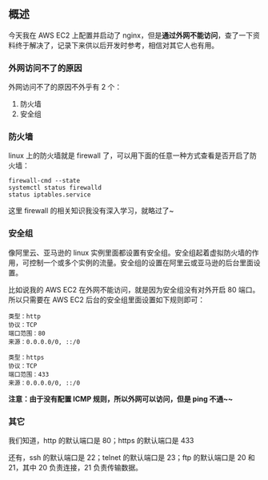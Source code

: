 ## 概述

今天我在 AWS EC2 上配置并启动了 nginx，但是**通过外网不能访问**，查了一下资料终于解决了，记录下来供以后开发时参考，相信对其它人也有用。

### 外网访问不了的原因

外网访问不了的原因不外乎有 2 个：

1. 防火墙
2. 安全组

### 防火墙

linux 上的防火墙就是 firewall 了，可以用下面的任意一种方式查看是否开启了防火墙：

```
firewall-cmd --state
systemctl status firewalld
status iptables.service
```

这里 firewall 的相关知识我没有深入学习，就略过了~

### 安全组

像阿里云、亚马逊的 linux 实例里面都设置有安全组。安全组起着虚拟防火墙的作用，可控制一个或多个实例的流量。安全组的设置在阿里云或亚马逊的后台里面设置。

比如说我的 AWS EC2 在外网不能访问，就是因为安全组没有对外开启 80 端口。所以只需要在 AWS EC2 后台的安全组里面设置如下规则即可：

```
类型：http
协议：TCP
端口范围：80
来源：0.0.0.0/0, ::/0

类型：https
协议：TCP
端口范围：433
来源：0.0.0.0/0, ::/0
```

**注意：由于没有配置 ICMP 规则，所以外网可以访问，但是 ping 不通~~**

### 其它

我们知道，http 的默认端口是 80；https 的默认端口是 433

还有，ssh 的默认端口是 22；telnet 的默认端口是 23；ftp 的默认端口是 20 和 21，其中 20 负责连接，21 负责传输数据。

